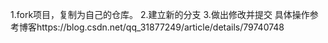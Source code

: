 1.fork项目，复制为自己的仓库。
2.建立新的分支
3.做出修改并提交
具体操作参考博客https://blog.csdn.net/qq_31877249/article/details/79740748
